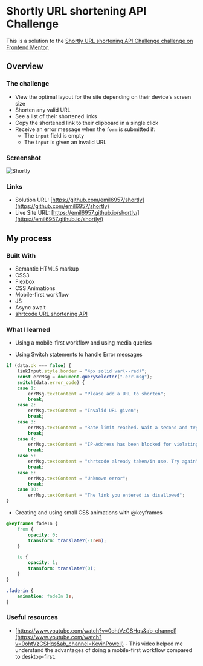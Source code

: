 # Shortly URL shortening API Challenge
This is a solution to the [Shortly URL shortening API Challenge challenge on Frontend Mentor](https://www.frontendmentor.io/challenges/url-shortening-api-landing-page-2ce3ob-G).

## Overview 

### The challenge

- View the optimal layout for the site depending on their device's screen size
- Shorten any valid URL
- See a list of their shortened links
- Copy the shortened link to their clipboard in a single click
- Receive an error message when the `form` is submitted if:
  - The `input` field is empty
  - The `input` is given an invalid URL

### Screenshot

![Shortly](https://user-images.githubusercontent.com/91159544/177044381-8aa5bded-d820-4d85-82c9-a2e68438ac82.png)

### Links

- Solution URL: [https://github.com/emil6957/shortly](https://github.com/emil6957/shortly)
- Live Site URL: [https://emil6957.github.io/shortly/](https://emil6957.github.io/shortly/)

## My process

### Built With

- Semantic HTML5 markup
- CSS3
- Flexbox
- CSS Animations
- Mobile-first workflow
- JS
- Async await
- [shrtcode URL shortening API](https://shrtco.de/)

### What I learned

- Using a mobile-first workflow and using media queries

- Using Switch statements to handle Error messages
```js
if (data.ok === false) {
    linkInput.style.border = "4px solid var(--red)";
    const errMsg = document.querySelector(".err-msg");
    switch(data.error_code) {
    case 1:
        errMsg.textContent = "Please add a URL to shorten";
        break;
    case 2:
        errMsg.textContent = "Invalid URL given";
        break;
    case 3:
        errMsg.textContent = "Rate limit reached. Wait a second and try again";
        break;
    case 4:
        errMsg.textContent = "IP-Address has been blocked for violating shrtcode's terms of service";
        break;
    case 5:
        errMsg.textcontent = "shrtcode already taken/in use. Try again";
        break;
    case 6:
        errMsg.textContent = "Unknown error";
        break;
    case 10:
        errMsg.textContent = "The link you entered is disallowed";
}
```

- Creating and using small CSS animations with @keyframes
```css
@keyframes fadeIn {
    from {
        opacity: 0;
        transform: translateY(-1rem);
    }

    to {
        opacity: 1;
        transform: translateY(0);
    }
}

.fade-in {
    animation: fadeIn 1s;
}
```

### Useful resources

- [https://www.youtube.com/watch?v=0ohtVzCSHqs&ab_channel](https://www.youtube.com/watch?v=0ohtVzCSHqs&ab_channel=KevinPowell) - This video helped me understand the advantages of doing a mobile-first workflow compared to desktop-first.
